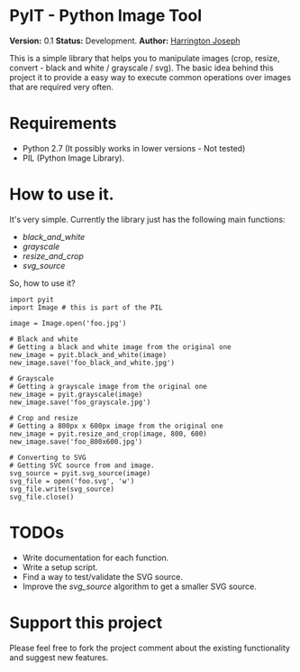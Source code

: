 PyIT - Python Image Tool
========================

**Version:** 0.1
**Status:** Development.
**Author:** [Harrington Joseph](http://hjoseph.com)

This is a simple library that helps you to manipulate images (crop, resize, convert - black and white / grayscale / svg). The basic idea behind this project it to provide a easy way to execute common operations over images that are required very often.

# Requirements

+ Python 2.7 (It possibly works in lower versions - Not tested)
+ PIL (Python Image Library).

# How to use it.

It's very simple. Currently the library just has the following main functions:

+ *black_and_white*
+ *grayscale*
+ *resize_and_crop*
+ *svg_source*

So, how to use it? 

	import pyit
	import Image # this is part of the PIL

	image = Image.open('foo.jpg')

	# Black and white
	# Getting a black and white image from the original one
	new_image = pyit.black_and_white(image)
	new_image.save('foo_black_and_white.jpg')

	# Grayscale
	# Getting a grayscale image from the original one
	new_image = pyit.grayscale(image)
	new_image.save('foo_grayscale.jpg')

	# Crop and resize
	# Getting a 800px x 600px image from the original one
	new_image = pyit.resize_and_crop(image, 800, 600)
	new_image.save('foo_800x600.jpg')

	# Converting to SVG
	# Getting SVC source from and image.
	svg_source = pyit.svg_source(image)
	svg_file = open('foo.svg', 'w')
	svg_file.write(svg_source)
	svg_file.close()

# TODOs

+ Write documentation for each function.
+ Write a setup script.
+ Find a way to test/validate the SVG source.
+ Improve the *svg_source* algorithm to get a smaller SVG source.

# Support this project

Please feel free to fork the project comment about the existing functionality and suggest new features.